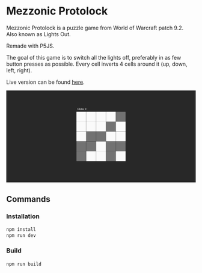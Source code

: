# Mezzonic Protolock
Mezzonic Protolock is a puzzle game from World of Warcraft patch 9.2. Also known as Lights Out.

Remade with P5JS.

The goal of this game is to switch all the lights off, preferably in as few button presses as possible. Every cell inverts 4 cells around it (up, down, left, right).

Live version can be found [here](https://games.yoro.dev/mezzonic/).

![preview!](preview.png)

## Commands
### Installation
    npm install
    npm run dev

### Build
    npm run build